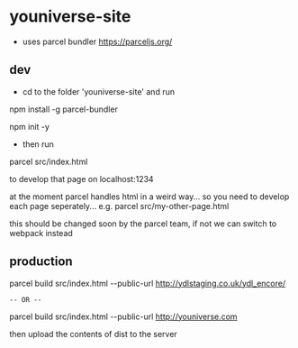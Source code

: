 # youniverse-site

- uses parcel bundler https://parceljs.org/

## dev

- cd to the folder 'youniverse-site' and run

npm install -g parcel-bundler

npm init -y

- then run

parcel src/index.html

to develop that page on localhost:1234

at the moment parcel handles html in a weird way... so you need to develop each page seperately... e.g. parcel src/my-other-page.html

this should be changed soon by the parcel team, if not we can switch to webpack instead

## production

parcel build src/index.html --public-url http://ydlstaging.co.uk/ydl_encore/

	-- OR --

parcel build src/index.html --public-url http://youniverse.com

then upload the contents of dist to the server